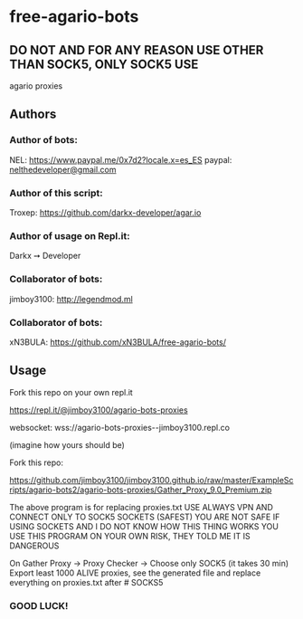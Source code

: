 # free-agario-bots
## DO NOT AND FOR ANY REASON USE OTHER THAN SOCK5, ONLY SOCK5 USE
agario proxies

## Authors

### Author of bots:
NEL: https://www.paypal.me/0x7d2?locale.x=es_ES paypal: nelthedeveloper@gmail.com

### Author of this script:
Troxep: https://github.com/darkx-developer/agar.io

### Author of usage on Repl.it:
Darkx ➙ Developer

### Collaborator of bots:
jimboy3100: http://legendmod.ml

### Collaborator of bots:
xN3BULA: https://github.com/xN3BULA/free-agario-bots/

## Usage
Fork this repo on your own repl.it

https://repl.it/@jimboy3100/agario-bots-proxies

websocket: wss://agario-bots-proxies--jimboy3100.repl.co

(imagine how yours should be)

Fork this repo:

https://github.com/jimboy3100/jimboy3100.github.io/raw/master/ExampleScripts/agario-bots2/agario-bots-proxies/Gather_Proxy_9.0_Premium.zip

The above program is for replacing proxies.txt
USE ALWAYS VPN AND CONNECT ONLY TO SOCK5 SOCKETS (SAFEST)
YOU ARE NOT SAFE IF USING SOCKETS AND I DO NOT KNOW HOW THIS THING WORKS
YOU USE THIS PROGRAM ON YOUR OWN RISK, THEY TOLD ME IT IS DANGEROUS

On Gather Proxy -> Proxy Checker -> Choose only SOCK5 (it takes 30 min)
Export least 1000 ALIVE proxies, see the generated file and replace everything on proxies.txt after # SOCKS5

### GOOD LUCK!

